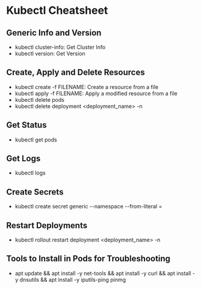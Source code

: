 # Kubectl Cheatsheet

## Generic Info and Version
- kubectl cluster-info: Get Cluster Info
- kubectl version: Get Version

## Create, Apply and Delete Resources
- kubectl create -f FILENAME: Create a resource from a file
- kubectl apply -f FILENAME: Apply a modified resource from a file
- kubectl delete pods <podname>
- kubectl delete deployment <deployment_name> -n <namespace> 

## Get Status
- kubectl get pods

## Get Logs
- kubectl logs <podname>

## Create Secrets
- kubectl create secret generic <secretname> --namespace <namespace> --from-literal <key>=<value>

## Restart Deployments
- kubectl rollout restart deployment <deployment_name> -n <namespace>

## Tools to Install in Pods for Troubleshooting
- apt update && apt install -y net-tools && apt install -y curl && apt install -y dnsutils && apt install -y iputils-ping
pinmg